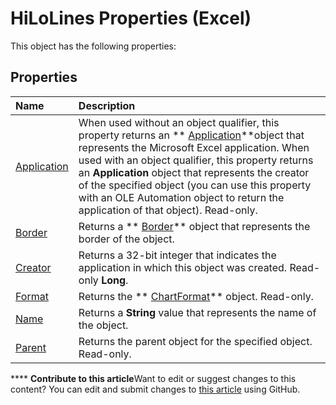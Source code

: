 
# HiLoLines Properties (Excel)
This object has the following properties:

## Properties



|**Name**|**Description**|
|:-----|:-----|
| [Application](4c196015-a734-5e93-2863-e4d8964557a4.md)|When used without an object qualifier, this property returns an  ** [Application](19b73597-5cf9-4f56-8227-b5211f657f6f.md)**object that represents the Microsoft Excel application. When used with an object qualifier, this property returns an  **Application** object that represents the creator of the specified object (you can use this property with an OLE Automation object to return the application of that object). Read-only.|
| [Border](debd41a7-b43d-a6d6-e843-fb6f8cf57a72.md)|Returns a  ** [Border](bca516bf-7c0f-f9df-078d-dfb522f256f3.md)** object that represents the border of the object.|
| [Creator](d3bf194a-a25b-ad11-5614-0c8a34c6cf68.md)|Returns a 32-bit integer that indicates the application in which this object was created. Read-only  **Long**.|
| [Format](a317a001-b6a4-77a9-7694-2247d87a4e1c.md)|Returns the  ** [ChartFormat](edac71b7-ed38-6658-2cbf-6493dc1ad3ed.md)** object. Read-only.|
| [Name](4320940d-2f2f-7e07-63b2-7102f724117d.md)|Returns a  **String** value that represents the name of the object.|
| [Parent](273d502d-bdd2-a011-973d-248eed982e4b.md)|Returns the parent object for the specified object. Read-only.|

****   **Contribute to this article**Want to edit or suggest changes to this content? You can edit and submit changes to  [this article](https://github.com/jhershey00/VBA_Excel_Test/OpenXMLCon/articles/0cf20c36-d67b-4f5b-9266-ab3481c8ca8e.md) using GitHub.

